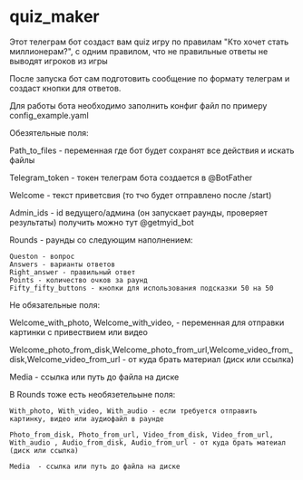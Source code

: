 # quiz_maker

Этот телеграм бот создаст вам quiz игру по правилам "Кто хочет стать миллионерам?", с одним правилом, что не правильные ответы не выводят игроков из игры

После запуска бот сам подготовить сообщение по формату телеграм и создаст кнопки для ответов.

Для работы бота необходимо заполнить конфиг файл по примеру config_example.yaml

Обезятельные поля:

Path_to_files - переменная где бот будет сохранят все действия и искать файлы

Telegram_token - токен телеграм бота создается в @BotFather

Welcome - текст приветсвия (то тчо будет отправлено после /start)

Admin_ids - id ведущего/админа (он запускает раунды, проверяет результаты) получить можно тут @getmyid_bot

Rounds - раунды со следующим наполнением:
    
    Queston - вопрос
    Answers - варианты ответов
    Right_answer - правильный ответ
    Points - количество очков за раунд
    Fifty_fifty_buttons - кнопки для использования подсказки 50 на 50
    
Не обязательные поля:

Welcome_with_photo, Welcome_with_video, - переменная для отправки картинки с привествием или видео

Welcome_photo_from_disk,Welcome_photo_from_url,Welcome_video_from_disk,Welcome_video_from_url - от куда брать материал (диск или ссылка)

Media - ссылка или путь до файла на диске

В Rounds тоже есть необязетельыне поля:

    With_photo, With_video, With_audio - если требуется отправить картинку, видео или аудиофайл в раунде
    
    Photo_from_disk, Photo_from_url, Video_from_disk, Video_from_url, With_audio , Audio_from_disk, Audio_from_url - от куда брать матеиал (диск или ссылка)
    
    Media  - ссылка или путь до файла на диске
